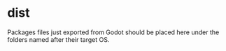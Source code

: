 # dist
Packages files just exported from Godot should be placed here
under the folders named after their target OS.